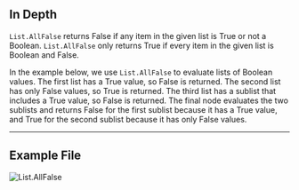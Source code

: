 ## In Depth
`List.AllFalse` returns False if any item in the given list is True or not a Boolean. `List.AllFalse` only returns True if every item in the given list is Boolean and False.

In the example below, we use `List.AllFalse` to evaluate lists of Boolean values. The first list has a True value, so False is returned. The second list has only False values, so True is returned. The third list has a sublist that includes a True value, so False is returned. The final node evaluates the two sublists and returns False for the first sublist because it has a True value, and True for the second sublist because it has only False values.
___
## Example File

![List.AllFalse](./DSCore.List.AllFalse_img.jpg)
